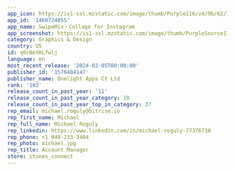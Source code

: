 ```yaml
---
app_icon: https://is1-ssl.mzstatic.com/image/thumb/Purple116/v4/9b/62/7e/9b627e0d-3788-0f34-e6e1-a2d7c9e686b9/AppIcon-0-0-1x_U007epad-0-0-0-sRGB-85-220.png/1024x1024bb.png
app_id: '1460724055'
app_name: SwipeMix・Collage for Instagram
app_screenshot: https://is1-ssl.mzstatic.com/image/thumb/PurpleSource116/v4/1a/1d/ca/1a1dca9d-f910-3daf-8a65-a748951236e3/de88a569-8c87-4447-adf9-6f6be6a63267_01_iphone6.5.jpg/1242x2688bb.png
category: Graphics & Design
country: US
id: q0cBeYHLfwlj
language: en
most_recent_release: '2024-02-05T00:00:00'
publisher_id: '1576484147'
publisher_name: Onelight Apps CY Ltd
rank: '103'
release_count_in_past_year: '11'
release_count_in_past_year_category: 10
release_count_in_past_year_top_in_category: 37
rep_email: michael.roguly@bitrise.io
rep_first_name: Michael
rep_full_name: Michael Roguly
rep_linkedin: https://www.linkedin.com/in/michael-roguly-77376710
rep_phone: +1 949-233-3404
rep_photo: michael.jpg
rep_title: Account Manager
store: itunes_connect
---
```

